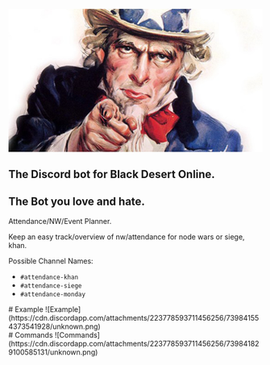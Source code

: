 ![Logo](/img/logo.jpg)

## The Discord bot for Black Desert Online.
## The Bot you love and hate.

Attendance/NW/Event Planner.

Keep an easy track/overview of nw/attendance for node wars or siege, khan.

Possible Channel Names:
- `#attendance-khan`
- `#attendance-siege`
- `#attendance-monday`

<div class='flex col'>
    <div>
    # Example
    ![Example](https://cdn.discordapp.com/attachments/223778593711456256/739841554373541928/unknown.png)
    </div>
    <div>
    # Commands
    ![Commands](https://cdn.discordapp.com/attachments/223778593711456256/739841829100585131/unknown.png)
    </div>
</div>
